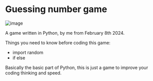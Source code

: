 # Guessing number game

![image](https://github.com/CookWang1906/guessing_number/assets/148769157/2d881bf8-91e6-4cc1-911d-d47109e5ab1f)

A game written in Python, by me from February 8th 2024.

Things you need to know before coding this game:
  - import random
  - if else

Basically the basic part of Python, this is just a game to improve your coding thinking and speed.
